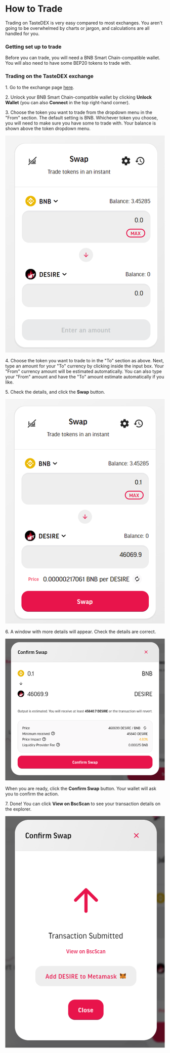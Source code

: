 # How to Trade

Trading on TasteDEX is very easy compared to most exchanges. You aren't going to be overwhelmed by charts or jargon, and calculations are all handled for you.

### Getting set up to trade

Before you can trade, you will need a BNB Smart Chain-compatible wallet. You will also need to have some BEP20 tokens to trade with.&#x20;

### Trading on the TasteDEX exchange

1\. Go to the exchange page [here](https://swap.tastenfts.com/swap).

2\. Unlock your BNB Smart Chain-compatible wallet by clicking **Unlock Wallet** (you can also **Connect** in the top right-hand corner).

3\. Choose the token you want to trade from the dropdown menu in the "From" section. The default setting is BNB. Whichever token you choose, you will need to make sure you have some to trade with. Your balance is shown above the token dropdown menu.

![](<../../.gitbook/assets/image (6).png>)

4\. Choose the token you want to trade to in the "To" section as above. Next, type an amount for your "To" currency by clicking inside the input box. Your "From" currency amount will be estimated automatically. You can also type your "From" amount and have the "To" amount estimate automatically if you like.

5\. Check the details, and click the **Swap** button.

![](<../../.gitbook/assets/image (12).png>)

6\. A window with more details will appear. Check the details are correct.

![](<../../.gitbook/assets/image (3).png>)

When you are ready, click the **Confirm Swap** button. Your wallet will ask you to confirm the action.

7\. Done! You can click **View on BscScan** to see your transaction details on the explorer.

![](<../../.gitbook/assets/image (2).png>)
